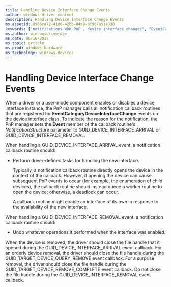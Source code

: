 ```yaml
---
title: Handling Device Interface Change Events
author: windows-driver-content
description: Handling Device Interface Change Events
ms.assetid: 8966ca72-41d6-42bb-84a9-8f907a514338
keywords: ["notifications WDK PnP , device interface changes", "EventCategoryDeviceInterfaceChange notification", "device interface change notifications WDK PnP"]
ms.author: windowsdriverdev
ms.date: 06/16/2017
ms.topic: article
ms.prod: windows-hardware
ms.technology: windows-devices
---
```


# Handling Device Interface Change Events





When a driver or a user-mode component enables or disables a device interface instance, the PnP manager calls all notification callback routines that are registered for **EventCategoryDeviceInterfaceChange** events on the device interface class. To indicate the reason for the notification, the PnP manager sets the **Event** member of the callback routine's *NotificationStructure* parameter to GUID\_DEVICE\_INTERFACE\_ARRIVAL or GUID\_DEVICE\_INTERFACE\_REMOVAL.

When handling a GUID\_DEVICE\_INTERFACE\_ARRIVAL event, a notification callback routine should:

-   Perform driver-defined tasks for handling the new interface.

    Typically, a notification callback routine directly opens the device in the context of the callback. However, if opening the device can cause subsequent PnP events to occur (for example, the enumeration of child devices), the callback routine should instead queue a worker routine to open the device; otherwise, a deadlock can occur.

    A callback routine might enable an interface of its own in response to the availability of the new interface.

When handling a GUID\_DEVICE\_INTERFACE\_REMOVAL event, a notification callback routine should:

-   Undo whatever operations it performed when the interface was enabled.

When the device is removed, the driver should close the file handle that it opened during the GUID\_DEVICE\_INTERFACE\_ARRIVAL event callback. For an orderly device removal, the driver should close the file handle during the GUID\_TARGET\_DEVICE\_QUERY\_REMOVE event callback. For a surprise removal, the driver should close the file handle during the GUID\_TARGET\_DEVICE\_REMOVE\_COMPLETE event callback. Do not close the file handle during the GUID\_DEVICE\_INTERFACE\_REMOVAL event callback.

 

 




